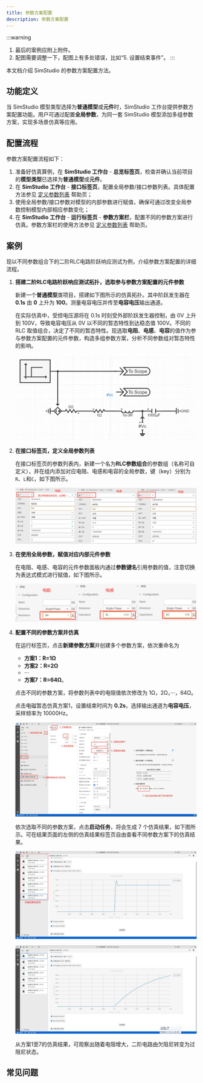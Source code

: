 ```yaml
---
title: 参数方案配置
description: 参数方案配置
---
```


:::warning
1. 最后的案例应附上附件。
2. 配图需要调整一下，配图上有多处错误，比如“5. 设置结束事件”。
:::

本文档介绍 SimStudio 的参数方案配置方法。

## 功能定义

当 SimStudio 模型类型选择为**普通模型**或**元件**时，SimStudio 工作台提供参数方案配置功能。用户可通过配置**全局参数**，为同一套 SimStudio 模型添加多组参数方案，实现多场景仿真等应用。

## 配置流程

参数方案配置流程如下：

1. 准备好仿真算例，在 **SimStudio 工作台** - **总览标签页**，检查并确认当前项目的**模型类型**已选择为**普通模型**或**元件**。
2. 在 **SimStudio 工作台** - **接口标签页**，配置全局参数/接口参数列表。具体配置方法参见 [定义参数列表](../40-module-packaging/10-define-module-param-list/index.md) 帮助页；
3. 使用全局参数/接口参数对模型的内部参数进行赋值，确保可通过改变全局参数控制模型内部相应参数变化；
4. 在 **SimStudio 工作台** - **运行标签页** - **参数方案栏**，配置不同的参数方案进行仿真。参数方案栏的使用方法参见 [定义参数列表](../../40-workbench/20-function-zone/40-run-tab/index.md) 帮助页。
  

<!-- 
![参数方案操作](./7.png) 
也可**左键常按参数方案上下拖动调整顺序**。
-->

## 案例


<!-- 

import Tabs from '@theme/Tabs';
import TabItem from '@theme/TabItem';

<Tabs>
<TabItem value="js" label="配置不同的方案进行批量仿真">

-->

现以不同参数组合下的二阶RLC电路阶跃响应测试为例，介绍参数方案配置的详细流程。

1. **搭建二阶RLC电路阶跃响应测试拓扑，选取参与参数方案配置的元件参数**
    
    新建一个**普通模型**类项目，搭建如下图所示的仿真拓扑。其中阶跃发生器在 **0.1s** 由 **0** 上升为 **100**。测量电容电压并传至**电容电压**输出通道。
    
    在实际仿真中，受控电压源将在 0.1s 时刻受外部阶跃发生器控制，由 0V 上升到 100V，导致电容电压从 0V 以不同的暂态特性到达稳态值 100V。不同的 RLC 取值组合，决定了不同的暂态特性。现选取**电阻**、**电感**、**电容**的值作为参与参数方案配置的元件参数，构造多组参数方案，分析不同参数组对暂态特性的影响。

    ![RLC 电路阶跃响应仿真拓扑图](./1.png)

2. **在接口标签页，定义全局参数列表**

    在接口标签页的参数列表内，新建一个名为**RLC参数组合**的参数组（名称可自定义），并在组内添加对应电阻、电感和电容的全局参数，键（key）分别为`R`、`L`和`C`，如下图所示。

    ![参数列表配置](./2.png)

3. **在使用全局参数，赋值对应内部元件参数**

    在电阻、电感、电容的元件参数面板内通过**参数键名**引用参数的值，注意切换为表达式模式进行赋值，如下图所示。

    ![参数列表引用](./3.png)

4. **配置不同的参数方案并仿真**

    在运行标签页，点击**新建参数方案**并创建多个参数方案，依次重命名为

    + **方案1：R=1Ω**
    + **方案2：R=2Ω**
    + ···
    + **方案7：R=64Ω**。
    
    点击不同的参数方案，将参数列表中的电阻值依次修改为 1Ω，2Ω，···，64Ω。
    
    点击电磁暂态仿真方案1，设置结束时间为 **0.2s**，选择输出通道为**电容电压**，采样频率为 10000Hz。

    ![参数及计算配置方案](./4.png)

    依次选取不同的参数方案，点击**启动任务**，将会生成 7 个仿真结果，如下图所示。可在结果页面的左侧的仿真结果标签页自由查看不同参数方案下的仿真结果。

    ![RLC方案1的仿真结果图](./5.png)

    ![RLC方案7的仿真结果图](./6.png)

    从方案1至7的仿真结果，可观察出随着电阻增大，二阶电路由欠阻尼转变为过阻尼状态。

<!-- 
</TabItem>
</Tabs>
-->

## 常见问题

<!-- 
全局变量可以在参数方案中配置吗？
:   参数方案只能配置接口标签页的参数列表，全局变量只能在拓扑编辑过程中配置。
-->
